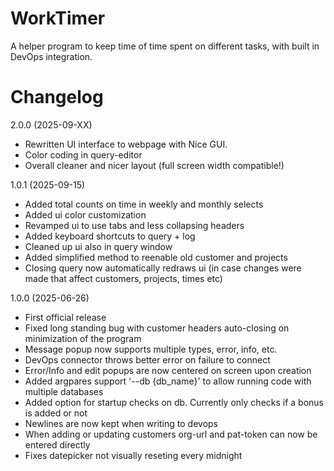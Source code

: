 # WorkTimer
A helper program to keep time of time spent on different tasks, with built in DevOps integration.

# Changelog

2.0.0 (2025-09-XX)
- Rewritten UI interface to webpage with Nice GUI.
- Color coding in query-editor
- Overall cleaner and nicer layout (full screen width compatible!)

1.0.1 (2025-09-15)
- Added total counts on time in weekly and monthly selects
- Added ui color customization
- Revamped ui to use tabs and less collapsing headers
- Added keyboard shortcuts to query + log
- Cleaned up ui also in query window
- Added simplified method to reenable old customer and projects
- Closing query now automatically redraws ui (in case changes were made that affect customers, projects, times etc)

1.0.0 (2025-06-26)
- First official release
- Fixed long standing bug with customer headers auto-closing on minimization of the program
- Message popup now supports multiple types, error, info, etc.
- DevOps connector throws better error on failure to connect
- Error/Info and edit popups are now centered on screen upon creation
- Added argpares support '--db {db_name}' to allow running code with multiple databases
- Added option for startup checks on db. Currently only checks if a bonus is added or not
- Newlines are now kept when writing to devops
- When adding or updating customers org-url and pat-token can now be entered directly
- Fixes datepicker not visually reseting every midnight